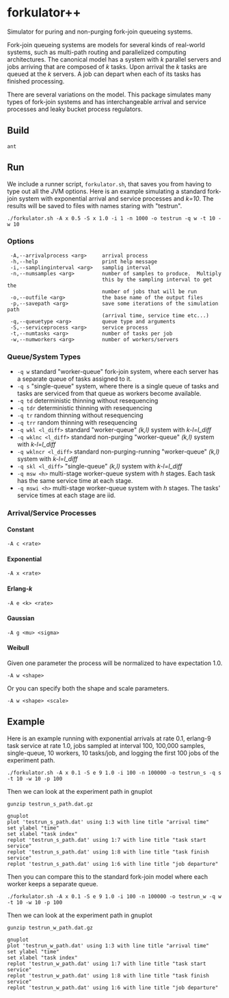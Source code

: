 # forkulator++

Simulator for puring and non-purging fork-join queueing systems.

Fork-join queueing systems are models for several kinds of real-world systems, such as multi-path routing and parallelized computing architectures.  The canonical model has a system with _k_ parallel servers and jobs arriving that are composed of _k_ tasks.  Upon arrival the _k_ tasks are queued at the _k_ servers.  A job can depart when each of its tasks has finished processing.

There are several variations on the model.  This package simulates many types of fork-join systems and has interchangeable arrival and service processes and leaky bucket process regulators.

## Build

  `ant`
  
## Run

We include a runner script, `forkulator.sh`, that saves you from having to type out all the JVM options.  Here is an example simulating a standard fork-join system with exponential arrival and service processes and _k=10_.  The results will be saved to files with names staring with "testrun".

  `./forkulator.sh -A x 0.5 -S x 1.0 -i 1 -n 1000 -o testrun -q w -t 10 -w 10`

### Options
```
 -A,--arrivalprocess <arg>     arrival process
 -h,--help                     print help message
 -i,--samplinginterval <arg>   samplig interval
 -n,--numsamples <arg>         number of samples to produce.  Multiply
                               this by the sampling interval to get the
                               number of jobs that will be run
 -o,--outfile <arg>            the base name of the output files
 -p,--savepath <arg>           save some iterations of the simulation path
                               (arrival time, service time etc...)
 -q,--queuetype <arg>          queue type and arguments
 -S,--serviceprocess <arg>     service process
 -t,--numtasks <arg>           number of tasks per job
 -w,--numworkers <arg>         number of workers/servers
```

### Queue/System Types

* `-q w` standard "worker-queue" fork-join system, where each server has a separate queue of tasks assigned to it.
* `-q s` "single-queue" system, where there is a single queue of tasks and tasks are serviced from that queue as workers become available.
* `-q td` deterministic thinning without resequencing
* `-q tdr` deterministic thinning with resequencing
* `-q tr` random thinning without resequencing
* `-q trr` random thinning with resequencing
* `-q wkl <l_diff>` standard "worker-queue" _(k,l)_ system with *k-l=l_diff*
* `-q wklnc <l_diff>` standard non-purging "worker-queue" _(k,l)_ system with *k-l=l_diff*
* `-q wklncr <l_diff>` standard non-purging-running "worker-queue" _(k,l)_ system with *k-l=l_diff*
* `-q skl <l_diff>` "single-queue" _(k,l)_ system with *k-l=l_diff*
* `-q msw <h>` multi-stage worker-queue system with _h_ stages.  Each task has the same service time at each stage.
* `-q mswi <h>` multi-stage worker-queue system with _h_ stages.  The tasks' service times at each stage are iid.


### Arrival/Service Processes

#### Constant

```
-A c <rate>
```

#### Exponential

```
-A x <rate>
```

#### Erlang-_k_

```
-A e <k> <rate>
```

#### Gaussian

```
-A g <mu> <sigma>
```

#### Weibull

Given one parameter the process will be normalized to have expectation 1.0.
```
-A w <shape>
```

Or you can specify both the shape and scale parameters.
```
-A w <shape> <scale>
```

## Example

Here is an example running with exponential arrivals at rate 0.1, erlang-9 task service at rate 1.0, jobs sampled at interval 100, 100,000 samples, single-queue, 10 workers, 10 tasks/job, and logging the first 100 jobs of the experiment path.
```
./forkulator.sh -A x 0.1 -S e 9 1.0 -i 100 -n 100000 -o testrun_s -q s -t 10 -w 10 -p 100
```

Then we can look at the experiment path in gnuplot
```
gunzip testrun_s_path.dat.gz

gnuplot
plot 'testrun_s_path.dat' using 1:3 with line title "arrival time"
set ylabel "time"
set xlabel "task index"
replot 'testrun_s_path.dat' using 1:7 with line title "task start service"
replot 'testrun_s_path.dat' using 1:8 with line title "task finish service"
replot 'testrun_s_path.dat' using 1:6 with line title "job departure"
```

Then you can compare this to the standard fork-join model where each worker keeps a separate queue.
```
./forkulator.sh -A x 0.1 -S e 9 1.0 -i 100 -n 100000 -o testrun_w -q w -t 10 -w 10 -p 100
```

Then we can look at the experiment path in gnuplot
```
gunzip testrun_w_path.dat.gz

gnuplot
plot 'testrun_w_path.dat' using 1:3 with line title "arrival time"
set ylabel "time"
set xlabel "task index"
replot 'testrun_w_path.dat' using 1:7 with line title "task start service"
replot 'testrun_w_path.dat' using 1:8 with line title "task finish service"
replot 'testrun_w_path.dat' using 1:6 with line title "job departure"
```

